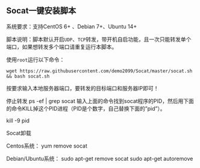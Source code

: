 Socat一键安装脚本
-----------
系统要求：支持CentOS 6+ 、Debian 7+、Ubuntu 14+

脚本说明：脚本默认开启`UDP`、`TCP`转发，带开机自启功能，且一次只能转发单个端口，如果想转发多个端口请重复运行本脚本。

使用`root`运行以下命令：

    wget https://raw.githubusercontent.com/demo2099/Socat/master/socat.sh && bash socat.sh

按要求输入本地服务器端口，要转发的目标端口和服务器IP即可！

停止转发
ps -ef | grep socat
输入上面的命令找到socat程序的PID，然后用下面的命令KILL掉这个PID进程（PID是个数字，自己替换下面的”pid”）。
​

kill -9 pid

Socat卸载

Centos系统：
yum remove socat


Debian/Ubuntu系统：
sudo apt-get remove socat
sudo apt-get autoremove



